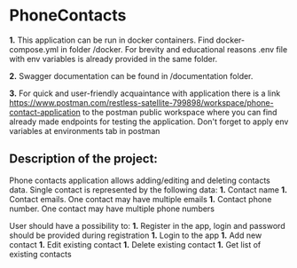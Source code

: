 # PhoneContacts

**1.** This application can be run in docker containers. Find docker-compose.yml in folder /docker. 
For brevity and educational reasons .env file with env variables is already provided in the same folder.

**2.** Swagger documentation can be found in /documentation folder.

**3.** For quick and user-friendly acquaintance with application there is a link 
https://www.postman.com/restless-satellite-799898/workspace/phone-contact-application 
to the postman public workspace where you can find already made endpoints for testing the application.
Don't forget to apply env variables at environments tab in postman

## Description of the project:
Phone contacts application allows adding/editing and deleting contacts data. 
Single contact is represented by the following data:
**1.**     Contact name
**1.**     Contact emails. One contact may have multiple emails
**1.**     Contact phone number. One contact may have multiple phone numbers

User should have a possibility to:
**1.**     Register in the app, login and password should be provided during registration
**1.**     Login to the app
**1.**     Add new contact
**1.**     Edit existing contact
**1.**     Delete existing contact
**1.**     Get list of existing contacts
